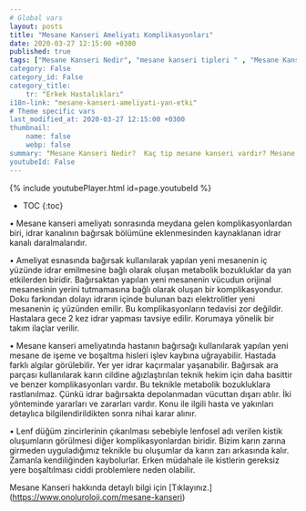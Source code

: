 ```yaml
---
# Global vars
layout: posts
title: "Mesane Kanseri Ameliyatı Komplikasyonları"
date: 2020-03-27 12:15:00 +0300
published: true
tags: ["Mesane Kanseri Nedir", "mesane kanseri tipleri " , "Mesane Kanseri neden olur" , "Mesane kanseri ve sigara", "Mesane Kanseri belirti", "Mesane kanseri teşhis", "Mesane kanseri evre", "Mesane kanseri tedavi", "Mesane kanseri ameliyatı", "Mesane kanseri kapalı ameliyatı" , "Mesane kanseri açık ameliyatı" , "Radikal sistektomi nedir", "Radikal sistektomi ameliyatı", "Radikal sistektomi", "Mesane Kanseri" , Bağırsaktan mesane yapılması", "Yapay mesane" , "Yapay mesane ameliyatı" , "Mesane kanseri radyoterapi" , "Mesane kanseri kemoterapi" , "Mesane kanseri ameliyatı komplikasyonları", " Mesane kanseri yan etkileri"]
category: False
category_id: False
category_title:
    tr: "Erkek Hastalıkları"
i18n-link: "mesane-kanseri-ameliyati-yan-etki"
# Theme specific vars
last_modified_at: 2020-03-27 12:15:00 +0300
thumbnail:
    name: false
    webp: false
summary: "Mesane Kanseri Nedir?  Kaç tip mesane kanseri vardır? Mesane kanseri ve sigara? Mesane Kanseri belirtileri? Mesane kanseri teşhisi? Mesane kanseri evreleri? Mesane kanseri tedavisi, Mesane kanseri ameliyatı, Radikal sistektomi nedir? Radikal sistektomi ameliyatı nasıl yapılır? Bağırsaktan mesane yapılması, Yapay mesane"
youtubeId: False
---
```

{% include youtubePlayer.html id=page.youtubeId %}

* TOC
{:toc}


•	Mesane kanseri ameliyatı sonrasında meydana gelen komplikasyonlardan biri, idrar kanalının bağırsak bölümüne eklenmesinden kaynaklanan idrar kanalı daralmalarıdır.

•	Ameliyat esnasında bağırsak kullanılarak yapılan yeni mesanenin iç yüzünde idrar emilmesine bağlı olarak oluşan metabolik bozukluklar da yan etkilerden biridir. Bağırsaktan yapılan yeni mesanenin vücudun orijinal mesanesinin yerini tutmamasına bağlı olarak oluşan bir komplikasyondur. Doku farkından dolayı idrarın içinde bulunan bazı elektrolitler yeni mesanenin iç yüzünden emilir. Bu komplikasyonların tedavisi zor değildir. Hastalara gece 2 kez idrar yapması tavsiye edilir. Korumaya yönelik bir takım ilaçlar verilir.

•	Mesane kanseri ameliyatında hastanın bağırsağı kullanılarak yapılan yeni mesane de işeme ve boşaltma hisleri işlev kaybına uğrayabilir. Hastada farklı algılar görülebilir. Yer yer idrar kaçırmalar yaşanabilir. Bağırsak ara parçası kullanılarak karın cildine ağızlaştırılan teknik hekim için daha basittir ve benzer komplikasyonları vardır. Bu teknikle metabolik bozukluklara rastlanılmaz. Çünkü idrar bağırsakta depolanmadan vücuttan dışarı atılır. İki yönteminde yararları ve zararları vardır. Konu ile ilgili hasta ve yakınları detaylıca bilgilendirildikten sonra nihai karar alınır.

•	Lenf düğüm zincirlerinin çıkarılması sebebiyle lenfosel adı verilen kistik oluşumların görülmesi diğer komplikasyonlardan biridir. Bizim karın zarına girmeden uyguladığımız teknikle bu oluşumlar da karın zarı arkasında kalır. Zamanla kendiliğinden kaybolurlar. Erken müdahale ile kistlerin gereksiz yere boşaltılması ciddi problemlere neden olabilir.


Mesane Kanseri hakkında detaylı bilgi için [Tıklayınız.] (https://www.onoluroloji.com/mesane-kanseri)
